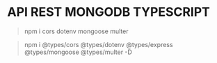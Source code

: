 # API REST MONGODB TYPESCRIPT

> npm i cors dotenv mongoose multer

> npm i @types/cors @types/dotenv @types/express @types/mongoose @types/multer -D